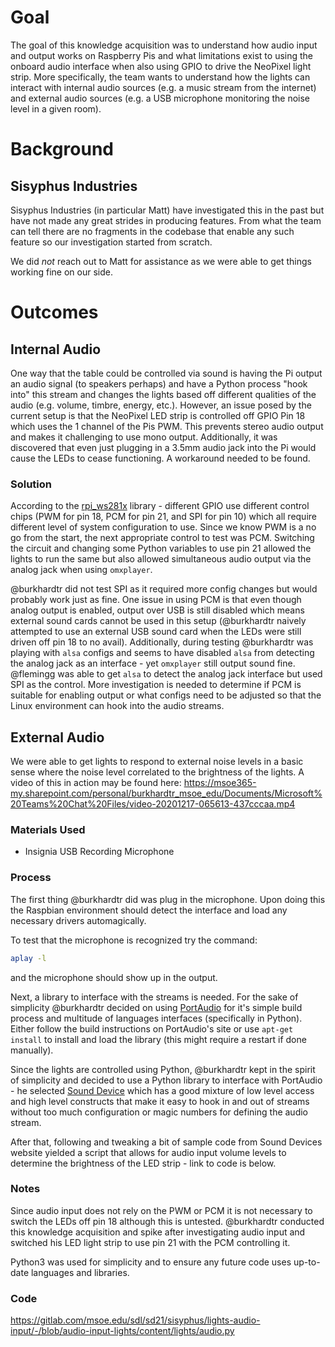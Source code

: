 # Goal
The goal of this knowledge acquisition was to understand how audio input and output works on Raspberry Pis and what limitations exist to using the onboard audio interface when also using GPIO to drive the NeoPixel light strip. More specifically, the team wants to understand how the lights can interact with internal audio sources (e.g. a music stream from the internet) and external audio sources (e.g. a USB microphone monitoring the noise level in a given room).

# Background

## Sisyphus Industries
Sisyphus Industries (in particular Matt) have investigated this in the past but have not made any great strides in producing features. From what the team can tell there are no fragments in the codebase that enable any such feature so our investigation started from scratch.

We did _not_ reach out to Matt for assistance as we were able to get things working fine on our side.

# Outcomes

## Internal Audio

One way that the table could be controlled via sound is having the Pi output an audio signal (to speakers perhaps) and have a Python process "hook into" this stream and changes the lights based off different qualities of the audio (e.g. volume, timbre, energy, etc.). However, an issue posed by the current setup is that the NeoPixel LED strip is controlled off GPIO Pin 18 which uses the 1 channel of the Pis PWM. This prevents stereo audio output and makes it challenging to use mono output. Additionally, it was discovered that even just plugging in a 3.5mm audio jack into the Pi would cause the LEDs to cease functioning. A workaround needed to be found.

### Solution

According to the [rpi_ws281x](https://github.com/jgarff/rpi_ws281x) library - different GPIO use different control chips (PWM for pin 18, PCM for pin 21, and SPI for pin 10) which all require different level of system configuration to use. Since we know PWM is a no go from the start, the next appropriate control to test was PCM. Switching the circuit and changing some Python variables to use pin 21 allowed the lights to run the same but also allowed simultaneous audio output via the analog jack when using `omxplayer`.

@burkhardtr did not test SPI as it required more config changes but would probably work just as fine. One issue in using PCM is that even though analog output is enabled, output over USB is still disabled which means external sound cards cannot be used in this setup (@burkhardtr naively attempted to use an external USB sound card when the LEDs were still driven off pin 18 to no avail). Additionally, during testing @burkhardtr was playing with `alsa` configs and seems to have disabled `alsa` from detecting the analog jack as an interface - yet `omxplayer` still output sound fine. @flemingg was able to get `alsa` to detect the analog jack interface but used SPI as the control. More investigation is needed to determine if PCM is suitable for enabling output or what configs need to be adjusted so that the Linux environment can hook into the audio streams.

## External Audio

We were able to get lights to respond to external noise levels in a basic sense where the noise level correlated to the brightness of the lights. A video of this in action may be found here: https://msoe365-my.sharepoint.com/personal/burkhardtr_msoe_edu/Documents/Microsoft%20Teams%20Chat%20Files/video-20201217-065613-437cccaa.mp4

### Materials Used
* Insignia USB Recording Microphone

### Process

The first thing @burkhardtr did was plug in the microphone. Upon doing this the Raspbian environment should detect the interface and load any necessary drivers automagically.

To test that the microphone is recognized try the command: 
```bash
aplay -l
```
and the microphone should show up in the output.

Next, a library to interface with the streams is needed. For the sake of simplicity @burkhardtr decided on using [PortAudio](http://www.portaudio.com/) for it's simple build process and multitude of languages interfaces (specifically in Python). Either follow the build instructions on PortAudio's site or use `apt-get install` to install and load the library (this might require a restart if done manually).

Since the lights are controlled using Python, @burkhardtr kept in the spirit of simplicity and decided to use a Python library to interface with PortAudio - he selected [Sound Device](https://python-sounddevice.readthedocs.io/en/0.4.1/) which has a good mixture of low level access and high level constructs that make it easy to hook in and out of streams without too much configuration or magic numbers for defining the audio stream.

After that, following and tweaking a bit of sample code from Sound Devices website yielded a script that allows for audio input volume levels to determine the brightness of the LED strip - link to code is below.

### Notes

Since audio input does not rely on the PWM or PCM it is not necessary to switch the LEDs off pin 18 although this is untested. @burkhardtr conducted this knowledge acquisition and spike after investigating audio input and switched his LED light strip to use pin 21 with the PCM controlling it.

Python3 was used for simplicity and to ensure any future code uses up-to-date languages and libraries.

### Code

https://gitlab.com/msoe.edu/sdl/sd21/sisyphus/lights-audio-input/-/blob/audio-input-lights/content/lights/audio.py
